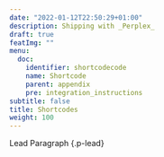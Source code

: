 ```yaml
---
date: "2022-01-12T22:50:29+01:00"
description: Shipping with _Perplex_
draft: true
featImg: ""
menu:
  doc:
    identifier: shortcodecode
    name: Shortcode
    parent: appendix
    pre: integration_instructions
subtitle: false
title: Shortcodes
weight: 100
---
```


Lead Paragraph
{.p-lead} <!-- more -->
